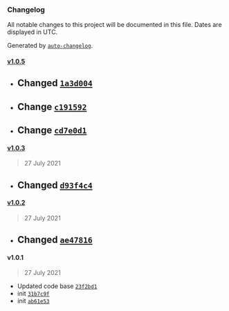 ### Changelog

All notable changes to this project will be documented in this file. Dates are displayed in UTC.

Generated by [`auto-changelog`](https://github.com/CookPete/auto-changelog).

#### [v1.0.5](https://github.com/psenger/linked-list/compare/v1.0.3...v1.0.5)

- ## Changed [`1a3d004`](https://github.com/psenger/linked-list/commit/1a3d004d2bdc1621506ed014b26271e357d3aabe)
- ## Change [`c191592`](https://github.com/psenger/linked-list/commit/c191592cc1dc592063a79292449ba93ae4988ec3)
- ## Change [`cd7e0d1`](https://github.com/psenger/linked-list/commit/cd7e0d1b58a48438051151e3bd6a45f7ce105c41)

#### [v1.0.3](https://github.com/psenger/linked-list/compare/v1.0.2...v1.0.3)

> 27 July 2021

- ## Changed [`d93f4c4`](https://github.com/psenger/linked-list/commit/d93f4c48f589cff6862647ecc403c84df93bb862)

#### [v1.0.2](https://github.com/psenger/linked-list/compare/v1.0.1...v1.0.2)

> 27 July 2021

- ## Changed [`ae47816`](https://github.com/psenger/linked-list/commit/ae47816c73ab89858b776ce7e7436cfd0df9c146)

#### v1.0.1

> 27 July 2021

- Updated code base [`23f2bd1`](https://github.com/psenger/linked-list/commit/23f2bd1f02eb7c59800c9bf4f984f92e95d77bea)
- init [`31b7c9f`](https://github.com/psenger/linked-list/commit/31b7c9f864fca02c10962b61c2c5177cf89f2624)
- init [`ab61e53`](https://github.com/psenger/linked-list/commit/ab61e53c98e5d25645a268644059f5fc472c492d)
